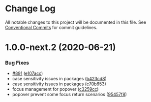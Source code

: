# Change Log

All notable changes to this project will be documented in this file. See
[Conventional Commits](https://conventionalcommits.org) for commit guidelines.

# 1.0.0-next.2 (2020-06-21)

### Bug Fixes

- [#891](https://github.com/chakra-ui/chakra-ui/issues/891)
  ([e107acc](https://github.com/chakra-ui/chakra-ui/commit/e107acc8487898a965b0d695c1da71f46fc56d5e))
- case sensitivity issues in packages
  ([b423cd8](https://github.com/chakra-ui/chakra-ui/commit/b423cd88f0ede7e37b9a9eaec63cacfc1e9e5221))
- case sensitivity issues in packages
  ([c70b653](https://github.com/chakra-ui/chakra-ui/commit/c70b653ab892e9290de6d6c55e7d1bd39f974456))
- focus management for popover
  ([c3259cc](https://github.com/chakra-ui/chakra-ui/commit/c3259ccac7ebf9102888506d510f3f52cf343906))
- popover prevent some focus return scenarios
  ([95457f8](https://github.com/chakra-ui/chakra-ui/commit/95457f8216dde577a2b72fc4d86ef2f058d46083))
